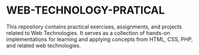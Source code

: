 # WEB-TECHNOLOGY-PRATICAL

This repository contains practical exercises, assignments, and projects related to Web Technologies. It serves as a collection of hands-on implementations for learning and applying concepts from HTML, CSS, PHP, and related web technologies.

